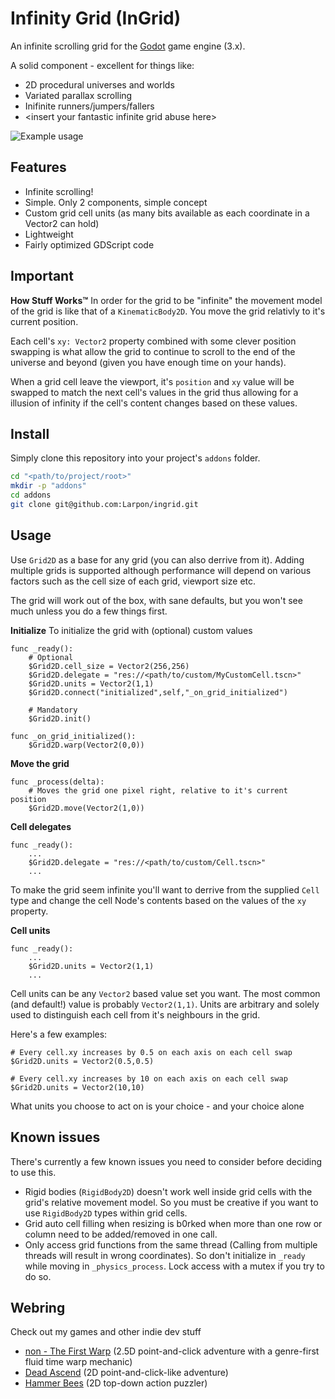 # Infinity Grid (InGrid)
An infinite scrolling grid for the [Godot](https://godotengine.org) game engine (3.x).

A solid component - excellent for things like:
* 2D procedural universes and worlds
* Variated parallax scrolling
* Inifinite runners/jumpers/fallers
* &lt;insert your fantastic infinite grid abuse here&gt;

![Example usage](https://user-images.githubusercontent.com/768942/62859170-a656d600-bcfc-11e9-9a1d-7244c8c367d2.gif)

## Features

* Infinite scrolling!
* Simple. Only 2 components, simple concept
* Custom grid cell units (as many bits available as each coordinate in a Vector2 can hold)
* Lightweight
* Fairly optimized GDScript code

## Important

**How Stuff Works™**
In order for the grid to be "infinite" the movement model of the grid is like that of a `KinematicBody2D`.
You move the grid relativly to it's current position.

Each cell's `xy: Vector2` property combined with some clever position swapping is what allow the grid to continue to scroll
to the end of the universe and beyond (given you have enough time on your hands).

When a grid cell leave the viewport, it's `position` and `xy` value will be swapped to match the next cell's values in the grid
thus allowing for a illusion of infinity if the cell's content changes based on these values.

## Install

Simply clone this repository into your project's `addons` folder.

```bash
cd "<path/to/project/root>"
mkdir -p "addons"
cd addons
git clone git@github.com:Larpon/ingrid.git
```

## Usage

Use `Grid2D` as a base for any grid (you can also derrive from it).
Adding multiple grids is supported although performance will depend on various factors
such as the cell size of each grid, viewport size etc.

The grid will work out of the box, with sane defaults, but you won't see much unless you do a few things first.

**Initialize**
To initialize the grid with (optional) custom values
```gdscript
func _ready():
    # Optional
    $Grid2D.cell_size = Vector2(256,256)
    $Grid2D.delegate = "res://<path/to/custom/MyCustomCell.tscn>"
    $Grid2D.units = Vector2(1,1)
    $Grid2D.connect("initialized",self,"_on_grid_initialized")

    # Mandatory
    $Grid2D.init()

func _on_grid_initialized():
    $Grid2D.warp(Vector2(0,0))
```

**Move the grid**
```gdscript
func _process(delta):
    # Moves the grid one pixel right, relative to it's current position
    $Grid2D.move(Vector2(1,0))
```

**Cell delegates**
```gdscript
func _ready():
    ...
    $Grid2D.delegate = "res://<path/to/custom/Cell.tscn>"
    ...
```
To make the grid seem infinite you'll want to derrive from the supplied `Cell` type
and change the cell Node's contents based on the values of the `xy` property.

**Cell units**
```gdscript
func _ready():
    ...
    $Grid2D.units = Vector2(1,1)
    ...
```
Cell units can be any `Vector2` based value set you want. The most common (and default!) value is probably `Vector2(1,1)`.
Units are arbitrary and solely used to distinguish each cell from it's neighbours in the grid.

Here's a few examples:
```gdscript
# Every cell.xy increases by 0.5 on each axis on each cell swap
$Grid2D.units = Vector2(0.5,0.5)

# Every cell.xy increases by 10 on each axis on each cell swap
$Grid2D.units = Vector2(10,10)
```
What units you choose to act on is your choice - and your choice alone

## Known issues
There's currently a few known issues you need to consider before deciding to use this.

* Rigid bodies (`RigidBody2D`) doesn't work well inside grid cells with the grid's relative movement model.
  So you must be creative if you want to use `RigidBody2D` types within grid cells.
* Grid auto cell filling when resizing is b0rked when more than one row or column need to be added/removed in one call.
* Only access grid functions from the same thread (Calling from multiple threads will result in wrong coordinates).
  So don't initialize in `_ready` while moving in `_physics_process`. Lock access with a mutex if you try to do so.

## Webring
Check out my games and other indie dev stuff
* [non - The First Warp](https://blackgrain.dk/games/non/) (2.5D point-and-click adventure with a genre-first fluid time warp mechanic)
* [Dead Ascend](https://blackgrain.itch.io/dead-ascend) (2D point-and-click-like adventure)
* [Hammer Bees](https://blackgrain.itch.io/hammer-bees) (2D top-down action puzzler)
